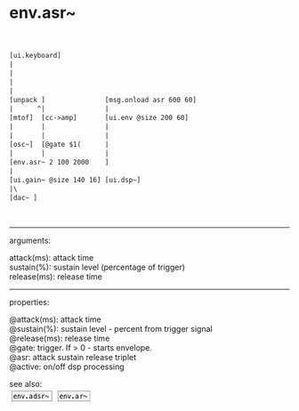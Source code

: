 # env.asr~

```


[ui.keyboard]
|
|
|
|
[unpack ]               [msg.onload asr 600 60]
|      ^|               |
[mtof]  [cc->amp]       [ui.env @size 200 60]
|       |               |
|       |               |
[osc~]  [@gate $1(      |
|       |               |
[env.asr~ 2 100 2000    ]
|
[ui.gain~ @size 140 16] [ui.dsp~]
|\
[dac~ ]

            
```
---
arguments:

attack(ms): attack
            time<br>
sustain(%): 
            sustain level (percentage of trigger)<br>
release(ms): release
            time<br>

---
properties:

@attack(ms): attack time<br>
@sustain(%): sustain level - percent from trigger signal<br>
@release(ms): release time<br>
@gate: trigger. If
            &gt; 0 - starts envelope.<br>
@asr: attack sustain release
            triplet<br>
@active: on/off dsp
            processing<br>

see also:<br>
![env.adsr~](img/object_env.adsr~.png)
![env.ar~](img/object_env.ar~.png)
